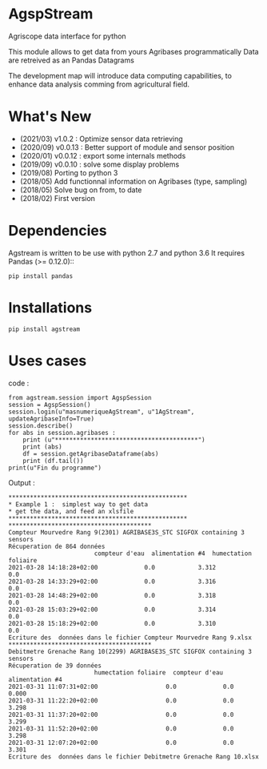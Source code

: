 AgspStream
==============
   
Agriscope data interface for python

This module allows to get data from yours Agribases programmatically
Data are retreived as an Pandas Datagrams

The development map will introduce data computing capabilities, to enhance
data analysis comming from agricultural field.


  
  
What's New
===========
- (2021/03) v1.0.2  : Optimize sensor data retrieving
- (2020/09) v0.0.13 : Better support of module and sensor position
- (2020/01) v0.0.12 : export some internals methods
- (2019/09) v0.0.10 : solve some display problems
- (2019/08) Porting to python 3
- (2018/05) Add functionnal information on Agribases (type, sampling)
- (2018/05) Solve bug on from, to date 
- (2018/02) First version 

Dependencies
=============

Agstream is written to be use with python 2.7 and python 3.6
It requires Pandas  (>= 0.12.0)::

    pip install pandas

Installations
=============

    pip install agstream
    

Uses cases
==========
code :

	from agstream.session import AgspSession
	session = AgspSession()
	session.login(u"masnumeriqueAgStream", u"1AgStream", updateAgribaseInfo=True)
	session.describe()
	for abs in session.agribases :
	    print (u"****************************************")
	    print (abs)
	    df = session.getAgribaseDataframe(abs)
	    print (df.tail())
    print(u"Fin du programme")

Output :

	**************************************************
	* Example 1 :  simplest way to get data
	* get the data, and feed an xlsfile
	**************************************************
	****************************************
	Compteur Mourvedre Rang 9(2301) AGRIBASE3S_STC SIGFOX containing 3 sensors
	Récuperation de 864 données
							compteur d'eau  alimentation #4  humectation foliaire
	2021-03-28 14:18:28+02:00             0.0            3.312                   0.0
	2021-03-28 14:33:29+02:00             0.0            3.316                   0.0
	2021-03-28 14:48:29+02:00             0.0            3.318                   0.0
	2021-03-28 15:03:29+02:00             0.0            3.314                   0.0
	2021-03-28 15:18:29+02:00             0.0            3.310                   0.0
	Ecriture des  données dans le fichier Compteur Mourvedre Rang 9.xlsx
	****************************************
	Debitmetre Grenache Rang 10(2299) AGRIBASE3S_STC SIGFOX containing 3 sensors
	Récuperation de 39 données
							humectation foliaire  compteur d'eau  alimentation #4
	2021-03-31 11:07:31+02:00                   0.0             0.0            0.000
	2021-03-31 11:22:20+02:00                   0.0             0.0            3.298
	2021-03-31 11:37:20+02:00                   0.0             0.0            3.299
	2021-03-31 11:52:20+02:00                   0.0             0.0            3.298
	2021-03-31 12:07:20+02:00                   0.0             0.0            3.301
	Ecriture des  données dans le fichier Debitmetre Grenache Rang 10.xlsx	

